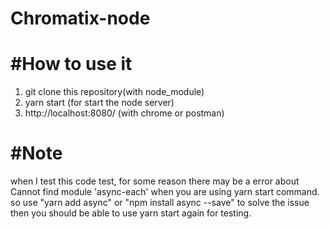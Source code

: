 # Chromatix-node

#How to use it
===
1. git clone this repository(with node_module)
2. yarn start (for start the node server)
3. http://localhost:8080/   (with chrome or postman)

#Note
===
when I test this code test, for some reason there may be a error about Cannot find module 'async-each' when you are using yarn
start command. so use "yarn add async" or "npm install async --save" to solve the issue then you should be able to use yarn 
start again for testing. 


